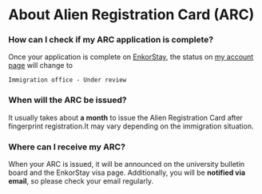 # About Alien Registration Card (ARC)

### How can I check if my ARC application is complete?

Once your application is complete on [EnkorStay](https://stay.enkor.kr), the status on [my account page](https://stay.enkor.kr/account) will change to

`Immigration office - Under review`

### When will the ARC be issued?

It usually takes about **a month** to issue the Alien Registration Card after fingerprint registration.It may vary depending on the immigration situation.

### Where can I receive my ARC?

When your ARC is issued, it will be announced on the university bulletin board and the EnkorStay visa page. Additionally, you will be **notified via email**, so please check your email regularly.
